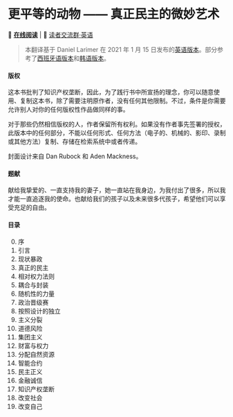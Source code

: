 # 更平等的动物 —— 真正民主的微妙艺术

📖 **[在线阅读](https://jimmysitueos.github.io/More_Equal_Animals_Chinese_Edition)** | 💬 [读者交流群·英语](https://t.me/MoreEqualAnimals)




> 本翻译基于 Daniel Larimer 在 2021 年 1 月 15 日发布的[英语版本](https://moreequalanimals.com/assets/MoreEqualAnimals-1.15.2021.pdf)。部分参考了[西班牙语版本](https://forums.eoscommunity.org/t/animales-mas-iguales-el-arte-sutil-de-la-verdadera-democracia/1733)和[韩语版本](https://forums.eoscommunity.org/t/more-equal-animals-1/2322)。

#### 版权

这本书批判了知识产权垄断，因此，为了践行书中所宣扬的理念，你可以随意使用、复制这本书，除了需要注明原作者，没有任何其他限制。不过，条件是你需要允许别人对你的任何版权性作品做同样的事。

对于那些仍然相信版权的人，作者保留所有权利。如果没有作者事先签署的授权，此版本中的任何部分，不能以任何形式、任何方法（电子的、机械的、影印、录制或其他方法）复制、存储在检索系统中或者传递。

封面设计来自 Dan Rubock 和 Aden Mackness。

#### 题献

献给我挚爱的、一直支持我的妻子，她一直站在我身边，为我付出了很多，所以我才能一直追逐我的使命。也献给我们的孩子以及未来很多代孩子，希望他们可以享受充足的自由。

#### 目录

0. 序
1. 引言
2. 现状暴政
3. 真正的民主
4. 相对权力法则
5. 耦合与封装
6. 随机性的力量
7. 政治晋级赛
8. 按照设计的独立
9. 主义分裂
10. 道德风险
11. 集团主义
12. 财富与权力
13. 分配自然资源
14. 智能合约
15. 民主正义
16. 金融诚信
18. 知识产权垄断
19. 改变社会
20. 改变自己

